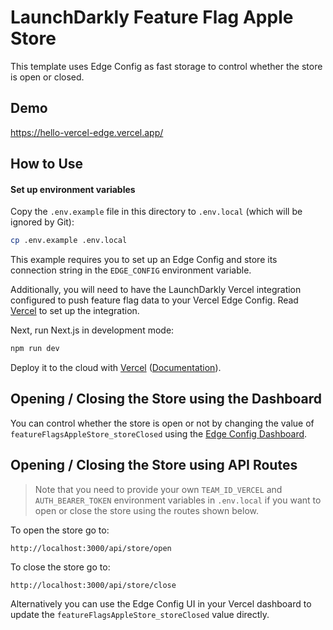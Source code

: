 # LaunchDarkly Feature Flag Apple Store

This template uses Edge Config as fast storage to control whether the store is open or closed.

## Demo

https://hello-vercel-edge.vercel.app/

## How to Use

#### Set up environment variables

Copy the `.env.example` file in this directory to `.env.local` (which will be ignored by Git):

```bash
cp .env.example .env.local
```

This example requires you to set up an Edge Config and store its connection string in the `EDGE_CONFIG` environment variable.

Additionally, you will need to have the LaunchDarkly Vercel integration configured to push feature flag data to your Vercel Edge Config. Read [Vercel](https://docs.launchdarkly.com/integrations/vercel/) to set up the integration.

Next, run Next.js in development mode:

```bash
npm run dev
```

Deploy it to the cloud with [Vercel](https://vercel.com/new?utm_source=github&utm_medium=readme&utm_campaign=edge-middleware-eap) ([Documentation](https://nextjs.org/docs/deployment)).

## Opening / Closing the Store using the Dashboard

You can control whether the store is open or not by changing the value of `featureFlagsAppleStore_storeClosed` using the [Edge Config Dashboard](https://vercel.com/docs/concepts/edge-network/edge-config/edge-config-dashboard#manage-edge-configs).

## Opening / Closing the Store using API Routes

> Note that you need to provide your own `TEAM_ID_VERCEL` and `AUTH_BEARER_TOKEN` environment variables in `.env.local` if you want to open or close the store using the routes shown below.

To open the store go to:

```
http://localhost:3000/api/store/open
```

To close the store go to:

```
http://localhost:3000/api/store/close
```

Alternatively you can use the Edge Config UI in your Vercel dashboard to update the `featureFlagsAppleStore_storeClosed` value directly.
